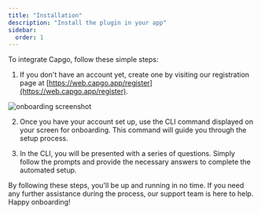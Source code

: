 ```yaml
---
title: "Installation"
description: "Install the plugin in your app"
sidebar:
  order: 1
---
```


To integrate Capgo, follow these simple steps:

1. If you don't have an account yet, create one by visiting our registration page at [https://web.capgo.app/register](https://web.capgo.app/register).

![onboarding screenshot](/onboard.webp "onboarding screenshot")


2. Once you have your account set up, use the CLI command displayed on your screen for onboarding. This command will guide you through the setup process.

3. In the CLI, you will be presented with a series of questions. Simply follow the prompts and provide the necessary answers to complete the automated setup.

By following these steps, you'll be up and running in no time. If you need any further assistance during the process, our support team is here to help. Happy onboarding!
